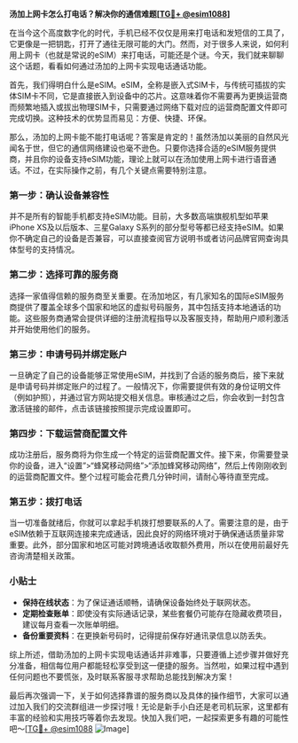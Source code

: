 **汤加上网卡怎么打电话？解决你的通信难题[[TG💪+ @esim1088](https://t.me/s/esim1088)]**

在当今这个高度数字化的时代，手机已经不仅仅是用来打电话和发短信的工具了，它更像是一把钥匙，打开了通往无限可能的大门。然而，对于很多人来说，如何利用上网卡（也就是常说的eSIM）来打电话，可能还是个谜。今天，我们就来聊聊这个话题，看看如何通过汤加的上网卡实现电话通话功能。

首先，我们得明白什么是eSIM。eSIM，全称是嵌入式SIM卡，与传统可插拔的实体SIM卡不同，它是直接嵌入到设备中的芯片。这意味着你不需要再为更换运营商而频繁地插入或拔出物理SIM卡，只需要通过网络下载对应的运营商配置文件即可完成切换。这种技术的优势显而易见：方便、快捷、环保。

那么，汤加的上网卡能不能打电话呢？答案是肯定的！虽然汤加以美丽的自然风光闻名于世，但它的通信网络建设也毫不逊色。只要你选择合适的eSIM服务提供商，并且你的设备支持eSIM功能，理论上就可以在汤加使用上网卡进行语音通话。不过，在实际操作之前，有几个关键点需要特别注意。

### 第一步：确认设备兼容性

并不是所有的智能手机都支持eSIM功能。目前，大多数高端旗舰机型如苹果iPhone XS及以后版本、三星Galaxy S系列的部分型号等都已经支持eSIM。如果你不确定自己的设备是否兼容，可以直接查阅官方说明书或者访问品牌官网查询具体型号的支持情况。

### 第二步：选择可靠的服务商

选择一家值得信赖的服务商至关重要。在汤加地区，有几家知名的国际eSIM服务商提供了覆盖全球多个国家和地区的虚拟号码服务，其中包括支持本地通话的功能。这些服务商通常会提供详细的注册流程指导以及客服支持，帮助用户顺利激活并开始使用他们的服务。

### 第三步：申请号码并绑定账户

一旦确定了自己的设备能够正常使用eSIM，并找到了合适的服务商后，接下来就是申请号码并绑定账户的过程了。一般情况下，你需要提供有效的身份证明文件（例如护照），并通过官方网站提交相关信息。审核通过之后，你会收到一封包含激活链接的邮件，点击该链接按照提示完成设置即可。

### 第四步：下载运营商配置文件

成功注册后，服务商将为你生成一个特定的运营商配置文件。接下来，你需要登录你的设备，进入“设置”>“蜂窝移动网络”>“添加蜂窝移动网络”，然后上传刚刚收到的运营商配置文件。整个过程可能会花费几分钟时间，请耐心等待直至完成。

### 第五步：拨打电话

当一切准备就绪后，你就可以拿起手机拨打想要联系的人了。需要注意的是，由于eSIM依赖于互联网连接来完成通话，因此良好的网络环境对于确保通话质量非常重要。此外，部分国家和地区可能对跨境通话收取额外费用，所以在使用前最好先咨询清楚相关政策。

### 小贴士

- **保持在线状态**：为了保证通话顺畅，请确保设备始终处于联网状态。
- **定期检查账单**：即使没有实际通话记录，某些套餐仍可能存在隐藏收费项目，建议每月查看一次账单明细。
- **备份重要资料**：在更换新号码时，记得提前保存好通讯录信息以防丢失。

综上所述，借助汤加的上网卡实现电话通话并非难事，只要遵循上述步骤并做好充分准备，相信每位用户都能轻松享受到这一便捷的服务。当然啦，如果过程中遇到任何问题也不要慌张，及时联系客服寻求帮助总能找到解决方案！

最后再次强调一下，关于如何选择靠谱的服务商以及具体的操作细节，大家可以通过加入我们的交流群组进一步探讨哦！无论是新手小白还是老司机玩家，这里都有丰富的经验和实用技巧等着你去发现。快加入我们吧，一起探索更多有趣的可能性吧～[[TG💪+ @esim1088](https://t.me/s/esim1088) ![Image](https://i.postimg.cc/4NQfJmqS/Snipaste-2025-05-13-00-14-12.png)]
